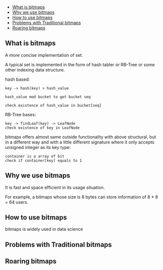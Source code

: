
<!-- @import "[TOC]" {cmd="toc" depthFrom=1 depthTo=6 orderedList=false} -->

<!-- code_chunk_output -->

- [What is bitmaps](#what-is-bitmaps)
- [Why we use bitmaps](#why-we-use-bitmaps)
- [How to use bitmaps](#how-to-use-bitmaps)
- [Problems with Traditional bitmaps](#problems-with-traditional-bitmaps)
- [Roaring bitmaps](#roaring-bitmaps)

<!-- /code_chunk_output -->

## What is bitmaps
A more concise implementation of set.

A typical set is implemented in the form of hash tabler or RB-Tree or some other indexing data structure.

hash based:
```text
key -> hash(key) > hash_value

hash_value mod bucket to get bucket seq

check existence of hash_value in bucket[seq]
```
RB-Tree bases:
```text
key -> findLeaf(key) -> LeafNode
check existence of key in LeafNode
```
bitmaps offers almost same outside functionality with above structural, but in a different way and with a little different signature where it only accepts unsigned integer as its key type:
```text
container is a array of bit
check if container[key] equals to 1
```
## Why we use bitmaps
It is fast and space efficient in its usage situation.

For example, a bitmaps whose size is 8 bytes can store information of 8 * 8 = 64 users.
## How to use bitmaps

bitmaps is widely used in data science 


## Problems with Traditional bitmaps
## Roaring bitmaps